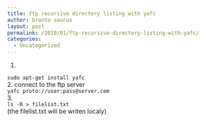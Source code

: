 ```yaml
---
title: ftp recursive directory listing with yafc
author: bronto saurus
layout: post
permalink: /2010/01/ftp-recursive-directory-listing-with-yafc/
categories:
  - Uncategorized
---
```

1.  
`sudo apt-get install yafc`  
2. connect to the ftp server  
`yafc proto://user:pass@server.com`  
3.  
`ls -R > filelist.txt`  
(the filelist.txt will be writen localy)